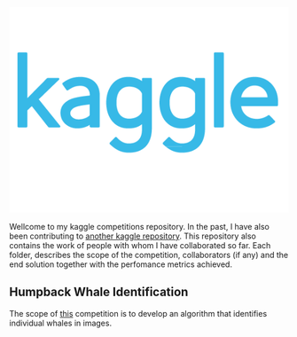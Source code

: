 <img src="img/kaggle.png" width="800"/> 

Wellcome to my kaggle competitions repository. In the past, I have also been contributing to [another kaggle repository](https://github.com/MLblog/jads_kaggle.git). This repository also 
contains the work of people with whom I have collaborated so far. Each folder, describes the scope of the competition, collaborators (if any) and the end solution together with the 
perfomance metrics achieved.

## Humpback Whale Identification
The scope of [this](https://www.kaggle.com/c/humpback-whale-identification) competition is to develop an algorithm that identifies individual whales in images.